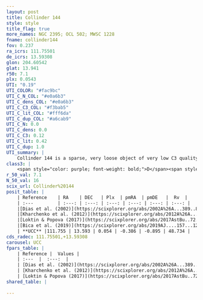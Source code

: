 ```yaml
---
layout: post
title: Collinder 144
style: style
title_flag: true
more_names: NGC 2395; OCL 502; MWSC 1228
fname: collinder144
fov: 0.237
ra_icrs: 111.75501
de_icrs: 13.59308
glon: 204.60542
glat: 13.941
r50: 7.1
plx: 0.0543
UTI: "0.19"
UTI_COLOR: "#fac9bc"
UTI_C_N_COL: "#e0a6b3"
UTI_C_dens_COL: "#e0a6b3"
UTI_C_C3_COL: "#f3bab5"
UTI_C_lit_COL: "#fff6da"
UTI_C_dup_COL: "#a6cab9"
UTI_C_N: 0.0
UTI_C_dens: 0.0
UTI_C_C3: 0.12
UTI_C_lit: 0.42
UTI_C_dup: 1.0
UTI_summary: |
    Collinder 144 is a sparse, very loose object of very low C3 quality. It is poorly studied in the literature, with no articles listed in the last 6 years.<br><br><span style="color: #99180f; font-weight: bold;">Warning: </span>contains less than 25 stars with <i>P>0.5</i> estimated.
class3: |
    <span style="color: purple; font-weight: bold;">D</span><span style="color: red; font-weight: bold;">C</span>
r_50_val: 7.1
N_50_val: 16
scix_url: Collinder%20144
posit_table: |
    | Reference    | RA    | DEC   | Plx  | pmRA  | pmDE   |  Rv  |
    | :---         | :---: | :---: | :---: | :---: | :---: | :---: |
    |[Dias et al. (2002)](https://scixplorer.org/abs/2002A%26A...389..871D) | 111.8 | 13.608 | -- | -3.36 | -6.02 | -- |
    |[Kharchenko et al. (2012)](https://scixplorer.org/abs/2012A%26A...543A.156K) | 111.774 | 13.584 | -- | -1.08 | -3.38 | -- |
    |[Loktin & Popova (2017)](https://scixplorer.org/abs/2017AstBu..72..257L) | 111.795 | 13.608 | -- | -2.109 | -5.187 | -- |
    |[Bica et al. (2019)](https://scixplorer.org/abs/2019AJ....157...12B) | 111.776 | 13.592 | -- | -- | -- | -- |
    | **UCC** |111.755 | 13.593 | 0.054 | -0.386 | -0.895 | 48.734 | 
cds_radec: 111.75501,+13.59308
carousel: UCC
fpars_table: |
    | Reference |  Values |
    | :---  |  :---:  |
    | [Dias et al. (2002)](https://scixplorer.org/abs/2002A%26A...389..871D) | `E(B-V)=0.12, Dist=512.0, Age=9.07` |
    | [Kharchenko et al. (2012)](https://scixplorer.org/abs/2012A%26A...543A.156K) | `e_bv=0.271, distance=1209, log_age=9.28` |
    | [Loktin & Popova (2017)](https://scixplorer.org/abs/2017AstBu..72..257L) | `E(B-V)=0.119, Dmod=8.863, logt=9.072` |
shared_table: |
    
---
```

